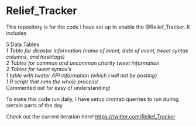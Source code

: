 # Relief_Tracker
This repository is for the code I have set up to enable the @Relief_Tracker.  It includes

5 Data Tables
<br>*1 Table for disaster information (name of event, date of event, tweet syntax columns, and hashtags) 
<br>2 Tables for common and uncommon charity tweet information
<br>2 Tables for tweet syntax’s
<br>1 table with twitter API information (which I will not be posting)
<br>1 R script that runs the whole process!*
<br>Commented out for easy of understanding!

To make this code run daily, I have setup crontab querries to run during certain parts of the day.

Check out the current iteration here! https://twitter.com/Relief_Tracker

